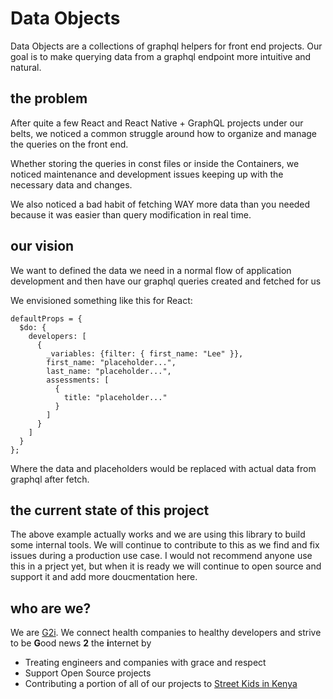 # Data Objects

Data Objects are a collections of graphql helpers for front end projects.  Our goal is to make querying data from a graphql endpoint more intuitive and natural.

## the problem
After quite a few React and React Native + GraphQL projects under our belts, we noticed a common struggle around how to organize and manage the queries on the front end.

Whether storing the queries in const files or inside the Containers, we noticed maintenance and development issues keeping up with the necessary data and changes.

We also noticed a bad habit of fetching WAY more data than you needed because it was easier than query modification in real time.

## our vision
We want to defined the data we need in a normal flow of application development and then have our graphql queries created and fetched for us

We envisioned something like this for React:
```
defaultProps = {
  $do: {
    developers: [
      {
        _variables: {filter: { first_name: "Lee" }},
        first_name: "placeholder...",
        last_name: "placeholder...",
        assessments: [
          {
            title: "placeholder..."
          }
        ]
      }
    ]
  }
};
```

Where the data and placeholders would be replaced with actual data from graphql after fetch.

## the current state of this project
The above example actually works and we are using this library to build some internal tools.  We will continue to contribute to this as we find and fix issues during a production use case.  I would not recommend anyone use this in a prject yet, but when it is ready we will continue to open source and support it and add more doucmentation here.

## who are we?
We are [G2i](http://g2i.co).  We connect health companies to healthy developers and strive to be **G**ood news **2** the **i**nternet by
* Treating engineers and companies with grace and respect
* Support Open Source projects
* Contributing a portion of all of our projects to [Street Kids in Kenya](http://www.maridhiano.com/street-outreaches)
